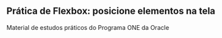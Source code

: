 ## Prática de Flexbox: posicione elementos na tela

Material de estudos práticos do Programa ONE da Oracle